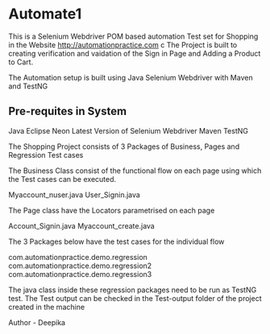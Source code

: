 # Automate1

This is a Selenium Webdriver POM based automation Test set for Shopping in the Website http://automationpractice.com
c
The Project is built to creating verification and vaidation of the Sign in Page and Adding a Product to Cart.

The Automation setup is built using Java Selenium Webdriver with Maven and TestNG

Pre-requites in System
-----------------------

Java
Eclipse Neon
Latest Version of Selenium Webdriver
Maven
TestNG

The Shopping Project consists of 3 Packages of Business, Pages and Regression Test cases

The Business Class consist of the functional flow on each page using which the Test cases can be executed.

Myaccount_nuser.java
User_Signin.java

The Page class have the Locators parametrised on each page

Account_Signin.java
Myaccount_create.java

The 3 Packages below have the test cases for the individual flow

com.automationpractice.demo.regression
com.automationpractice.demo.regression2
com.automationpractice.demo.regression3

The java class inside these regression packages need to be run as TestNG test.
The Test output can be checked in the Test-output folder of the project created in the machine

Author - Deepika
